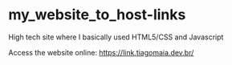 # my_website_to_host-links
High tech site where I basically used HTML5/CSS and Javascript


Access the website online: https://link.tiagomaia.dev.br/
